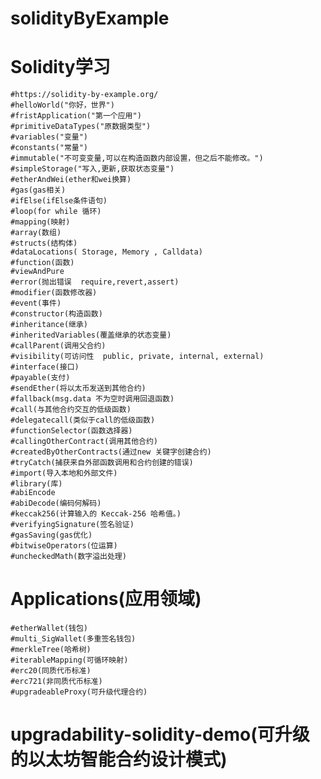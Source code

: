 <!--
 * @Author: 章红平
 * @Date: 2023-06-13 20:16:21
 * @LastEditors: 章红平
 * @LastEditTime: 2023-07-26 11:07:14
 * @FilePath: \solidityByExample\README.md
 * @Description:
-->
# solidityByExample

# Solidity学习
    #https://solidity-by-example.org/
    #helloWorld("你好，世界")
    #fristApplication("第一个应用")
    #primitiveDataTypes("原数据类型")
    #variables("变量")
    #constants("常量")
    #immutable("不可变变量,可以在构造函数内部设置，但之后不能修改。")
    #simpleStorage("写入,更新,获取状态变量")
    #etherAndWei(ether和wei换算)
    #gas(gas相关)
    #ifElse(ifElse条件语句)
    #loop(for while 循环)
    #mapping(映射)
    #array(数组)
    #structs(结构体)
    #dataLocations( Storage, Memory , Calldata)
    #function(函数)
    #viewAndPure
    #error(抛出错误  require,revert,assert)
    #modifier(函数修改器)
    #event(事件)
    #constructor(构造函数)
    #inheritance(继承)
    #inheritedVariables(覆盖继承的状态变量)
    #callParent(调用父合约)
    #visibility(可访问性  public, private, internal, external)
    #interface(接口)
    #payable(支付)
    #sendEther(将以太币发送到其他合约)
    #fallback(msg.data 不为空时调用回退函数)
    #call(与其他合约交互的低级函数)
    #delegatecall(类似于call的低级函数)
    #functionSelector(函数选择器)
    #callingOtherContract(调用其他合约)
    #createdByOtherContracts(通过new 关键字创建合约)
    #tryCatch(捕获来自外部函数调用和合约创建的错误)
    #import(导入本地和外部文件)
    #library(库)
    #abiEncode
    #abiDecode(编码何解码)
    #keccak256(计算输入的 Keccak-256 哈希值。)
    #verifyingSignature(签名验证)
    #gasSaving(gas优化)
    #bitwiseOperators(位运算)
    #uncheckedMath(数字溢出处理)

# Applications(应用领域)
    #etherWallet(钱包)
    #multi_SigWallet(多重签名钱包)
    #merkleTree(哈希树)
    #iterableMapping(可循环映射)
    #erc20(同质代币标准)
    #erc721(非同质代币标准)
    #upgradeableProxy(可升级代理合约)

# upgradability-solidity-demo(可升级的以太坊智能合约设计模式)


